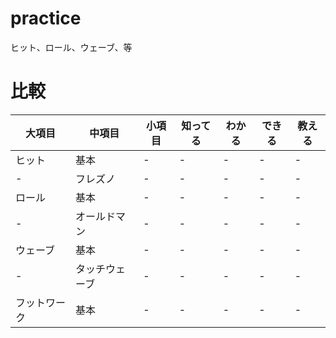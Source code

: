 # practice

ヒット、ロール、ウェーブ、等  

# 比較

|  大項目  |  中項目  |  小項目  |  知ってる  |  わかる  |  できる  |  教える  |
| ---- | ---- | ---- | ---- | ---- | ---- | ---- |
|  ヒット  |  基本  |  -  |  -  |  -  |  -  |  -  |
|  -  |  フレズノ  |  -  |  -  |  -  |  -  |  -  |
|  ロール  |  基本  |  -  |  -  |  -  |  -  |  -  |
|  -  |  オールドマン  |  -  |  -  |  -  |  -  |  -  |
|  ウェーブ  |  基本  |  -  |  -  |  -  |  -  |  -  |
|  -  |  タッチウェーブ  |  -  |  -  |  -  |  -  |  -  |
|  フットワーク  |  基本  |  -  |  -  |  -  |  -  |  -  |
